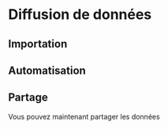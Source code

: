 # Diffusion de données

## Importation

## Automatisation

## Partage
Vous pouvez maintenant partager les données 